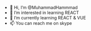 - 👋 Hi, I’m @MuhammadHammmad
- 👀 I’m interested in learning REACT 
- 🌱 I’m currently learning REACT & VUE
- 📫 You can reach me on skype 
<!---
MuhammadHammmad/MuhammadHammmad is a ✨ special ✨ repository because its `README.md` (this file) appears on your GitHub profile.
You can click the Preview link to take a look at your changes.
--->

